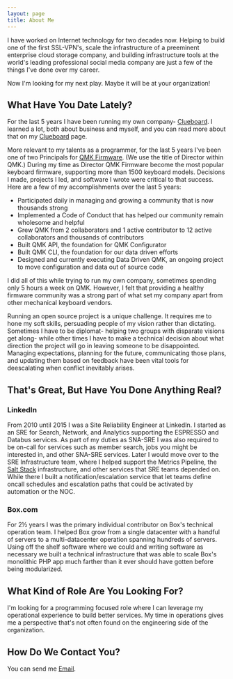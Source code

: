 ```yaml
---
layout: page
title: About Me
---
```


I have worked on Internet technology for two decades now. Helping to build one of the first SSL-VPN's, scale the infrastructure of a preeminent enterprise cloud storage company, and building infrastructure tools at the world's leading professional social media company are just a few of the things I've done over my career.

Now I'm looking for my next play. Maybe it will be at your organization!

## What Have You Date Lately?

For the last 5 years I have been running my own company- [Clueboard](clueboard.md). I learned a lot, both about business and myself, and you can read more about that on my [Clueboard](clueboard.md) page.

More relevant to my talents as a programmer, for the last 5 years I've been one of two Principals for [QMK Firmware](https://qmk.fm/). (We use the title of Director within QMK.) During my time as Director QMK Firmware become the most popular keyboard firmware, supporting more than 1500 keyboard models. Decisions I made, projects I led, and software I wrote were critical to that success. Here are a few of my accomplishments over the last 5 years:

* Participated daily in managing and growing a community that is now thousands strong
* Implemented a Code of Conduct that has helped our community remain wholesome and helpful
* Grew QMK from 2 collaborators and 1 active contributor to 12 active collaborators and thousands of contributors
* Built QMK API, the foundation for QMK Configurator
* Built QMK CLI, the foundation for our data driven efforts
* Designed and currently executing Data Driven QMK, an ongoing project to move configuration and data out of source code

I did all of this while trying to run my own company, sometimes spending only 5 hours a week on QMK. However, I felt that providing a healthy firmware community was a strong part of what set my company apart from other mechanical keyboard vendors. 

Running an open source project is a unique challenge. It requires me to hone my soft skills, persuading people of my vision rather than dictating. Sometimes I have to be diplomat- helping two groups with disparate visions get along- while other times I have to make a technical decision about what direction the project will go in leaving someone to be disappointed. Managing expectations, planning for the future, communicating those plans, and updating them based on feedback have been vital tools for deescalating when conflict inevitably arises.

## That's Great, But Have You Done Anything Real?

### LinkedIn

From 2010 until 2015 I was a Site Reliability Engineer at LinkedIn. I started as an SRE for Search, Network, and Analytics supporting the ESPRESSO and Databus services. As part of my duties as SNA-SRE I was also required to be on-call for services such as member search, jobs you might be interested in, and other SNA-SRE services. Later I would move over to the SRE Infrastructure team, where I helped support the Metrics Pipeline, the [Salt Stack](https://saltproject.io/) infrastructure, and other services that SRE teams depended on. While there I built a notification/escalation service that let teams define oncall schedules and escalation paths that could be activated by automation or the NOC.

### Box.com

For 2½ years I was the primary individual contributor on Box's technical operation team. I helped Box grow from a single datacenter with a handful of servers to a multi-datacenter operation spanning hundreds of servers. Using off the shelf software where we could and writing software as necessary we built a technical infrastructure that was able to scale Box's monolithic PHP app much farther than it ever should have gotten before being modularized.

## What Kind of Role Are You Looking For?

I'm looking for a programming focused role where I can leverage my operational experience to build better services. My time in operations gives me a perspective that's not often found on the engineering side of the organization.

## How Do We Contact You?

You can send me [Email](mailto:github@clueboard.co).
